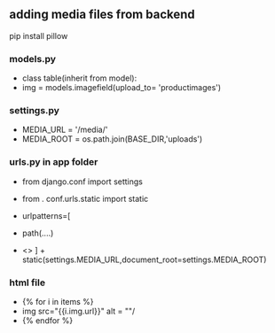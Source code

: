 ## adding media files from backend

pip install pillow 

### models.py

* class table(inherit from model):
* img = models.imagefield(upload_to= 'productimages')

### settings.py

* MEDIA_URL = '/media/'
* MEDIA_ROOT = os.path.join(BASE_DIR,'uploads')

### urls.py in app folder

* from django.conf import settings
* from . conf.urls.static import static

* urlpatterns=[
* path(....)
* <>
] + static(settings.MEDIA_URL,document_root=settings.MEDIA_ROOT)


### html file
* {% for i in items %}
* img src="{{i.img.url}}" alt = ""/
* {% endfor %}
